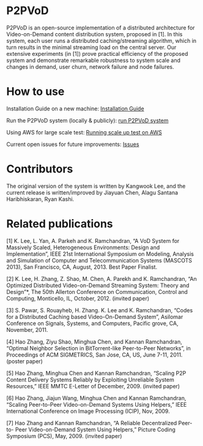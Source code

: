 P2PVoD
======

P2PVoD is an open-source implementation of a distributed architecture for Video-on-Demand content distribution system, proposed in [1]. In this system, each user runs a distributed caching/streaming algorithm, which in turn results in the minimal streaming load on the central server. Our extensive experiments (in [1]) prove practical efficiency of the proposed system and demonstrate remarkable robustness to system scale and changes in demand, user churn, network failure and node failures. 


How to use
======
Installation Guide on a new machine: [Installation Guide](https://github.com/kw1jjang/P2PVoD/wiki/Installation-Guide)

Run the P2PVoD system (locally & publicly): [run P2PVoD system](https://github.com/kw1jjang/P2PVoD/wiki/run-P2PVoD-system)

Using AWS for large scale test: [Running scale up test on AWS](https://github.com/kw1jjang/P2PVoD/wiki/Running-scale-up-test-on-AWS)

Current open issues for future improvements: [Issues](https://github.com/kw1jjang/P2PVoD/issues)


Contributors
======
The original version of the system is written by Kangwook Lee, and the current release is written/improved by Jiayuan Chen, Alagu Santana Haribhiskaran, Ryan Kashi.


Related publications
======
[1] K. Lee, L. Yan, A. Parkeh and K. Ramchandran, “A VoD System for Massively Scaled, Heterogeneous Environments: Design and Implementation”, IEEE 21st International Symposium on Modeling, Analysis and Simulation of Computer and Telecommunication Systems (MASCOTS 2013), San Francisco, CA, August, 2013. Best Paper Finalist.

[2] K. Lee, H. Zhang, Z. Shao, M. Chen, A. Parekh and K. Ramchandran, “An Optimized Distributed Video-on-Demand Streaming System: Theory and Design”*, The 50th Allerton Conference on Communication, Control and Computing, Monticello, IL, October, 2012. (invited paper)

[3] S. Pawar, S. Rouayheb, H. Zhang. K. Lee and K. Ramchandran, “Codes for a Distributed Caching based Video-On-Demand System”, Asilomar Conference on Signals, Systems, and Computers, Pacific grove, CA, November, 2011.

[4] Hao Zhang, Ziyu Shao, Minghua Chen, and Kannan Ramchandran, “Optimal Neighbor Selection in BitTorrent-like Peer-to-Peer Networks”, in Proceedings of ACM SIGMETRICS, San Jose, CA, US, June 7-11, 2011. (poster paper)

[5] Hao Zhang, Minghua Chen and Kannan Ramchandran, “Scaling P2P Content Delivery Systems Reliably by Exploiting Unreliable System Resources,” IEEE MMTC E-Letter of December, 2009. (invited paper)

[6] Hao Zhang, Jiajun Wang, Minghua Chen and Kannan Ramchandran, “Scaling Peer-to-Peer Video-on-Demand Systems Using Helpers,” IEEE International Conference on Image Processing (ICIP), Nov, 2009.

[7] Hao Zhang and Kannan Ramchandran, “A Reliable Decentralized Peer-to- Peer Video-on-Demand System Using Helpers,” Picture Coding Symposium (PCS), May, 2009. (invited paper)

